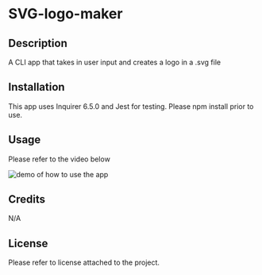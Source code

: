 # SVG-logo-maker

## Description
A CLI app that takes in user input and creates a logo in a .svg file

## Installation
This app uses Inquirer 6.5.0 and Jest for testing. Please npm install prior to use.

## Usage
Please refer to the video below

![demo of how to use the app](https://drive.google.com/file/d/1ekbPabOdwpiVyvdhM89EJa1cOlF11TrM/view)

## Credits
N/A

## License
Please refer to license attached to the project.
